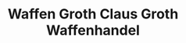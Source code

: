 ---
title: "Waffen Groth Claus Groth Waffenhandel"
url: /eutin/waffen-groth-claus-groth-waffenhandel/
shop: Waffen
---